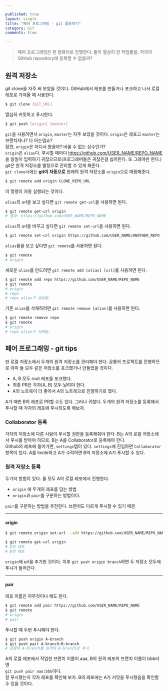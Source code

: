 ```yaml
---

published: true
layout: single
title: "페어 프로그래밍 - git 활용하기"
category: Git
comments: true

---
```


> 페어 프로그래밍은 한 컴퓨터로 진행한다. 둘이 열심히 한 작업물을, 각자의 GitHub repository에 등록할 수 없을까? 

## 원격 저장소

git clone을 자주 써 보았을 것이다. GitHub에서 레포를 만들거나 포크하고 나서 로컬 레포로 가져올 때 사용한다.

```bash
$ git clone [GIT_URL]
```

열심히 커밋하고 푸시한다.

```bash
$ git push [origin] [master]
```

`git`을 사용하면서 `origin`, `master`는 자주 보았을 것이다. `origin`은 레포고 `master`는 브랜치자나? 다 아는뎁쇼?  
잠깐,  `origin`은 어디서 왔을까? 바꿀 수 없는 상수인가?  
`origin`은 `alias`다. 푸시할 때마다 https://github.com/USER_NAME/REPO_NAME 을 일일이 입력하기 귀찮으므로(프로그래머들은 귀찮은걸 싫어한다. 또 그래야만 한다.) git은 원격 저장소를 별칭으로 관리할 수 있게 해준다.  
`git clone`시에는 **git이 자동으로** 원래의 원격 저장소를 `origin`으로 매핑해준다.  

```bash
$ git remote add origin CLONE_REPO_URL
```  
이 명령이 자동 실행되는 것이다.  


`alias`의 url을 보고 싶다면 `git remote get-url`을 사용하면 된다.  

```bash
$ git remote get-url origin
# 결과: https://github.com/USER_NAME/REPO_NAME
```  


`alias`의 url을 바꾸고 싶다면 `git remote set-url`을 사용하면 된다.  

```bash
$ git remote set-url origin https://github.com/USER_NAME/ANOTHER_REPO
```  


`alias`들을 보고 싶다면 `git remote`를 사용하면 된다.  

```bash
$ git remote
# origin
```  


새로운 `alias`를 만드려면 `git remote add [alias] [url]`를 사용하면 된다.  

```bash
$ git remote add repo https://github.com/USER_NAME/REPO_NAME
$ git remote
# origin
# repo
# repo alias가 생성됨.
```


기존 `alias`를 삭제하려면 `git remote remove [alias]`를 사용하면 된다.

```bash
$ git remote remove repo
$ git remote
# origin
# repo alias가 삭제됨.
```

## 페어 프로그래밍 - git tips 

한 로컬 저장소에서 두개의 원격 저장소를 관리해야 한다. 공통의 프로젝트를 진행하므로 아마 둘 모두 같은 저장소를 포크했거나 만들었을 것이다.

- A, B 모두 root 레포를 포크했다.
- 최종 PR은 각자(A, B) 모두 날려야 한다.
- A의 노트북이 더 좋아서 A의 노트북으로 진행하기로 했다.

A가 매번 B의 레포로 PR할 수도 있다. 그러나 귀찮다. 두개의 원격 저장소를 등록해서 푸시할 때 각자의 레포에 푸시되도록 해보자.

### Collaborator 등록

각자의 저장소에 다른 사람이 푸시할 권한을 등록해줘야 한다. B는 A의 로컬 저장소에서 푸시를 받아야 하므로, B는 A를 Collaborator로 등록해야 한다.  
Github의 레포에 들어가면, `settings`탭이 있다. `settings`에 진입하면 `Collaborator`항목이 있다. A를 Invite하고 A가 수락하면 B의 저장소에 A가 푸시할 수 있다.

### 원격 저장소 등록

두가지 방법이 있다. 둘 모두 A의 로컬 레포에서 진행한다.  
- `origin` 에 두개의 레포를 담는 방법 
- `origin`과 `pair`를 구분하는 방법이다.  

`pair`를 구분하는 방법을 추천한다. 브랜치도 다르게 푸시할 수 있기 때문.

---

#### origin

```bash
$ git remote origin set-url --add https://github.com/USER_NAME/REPO_NAME

$ git remote get-url origin
# A의 레포
# B의 레포
```

`origin`에 url을 추가한 것이다. 이후 `git push origin branch`하면 두 저장소 모두에 푸시가 들어간다.

---

#### pair

레포 이름은 아무것이나 해도 된다.

```bash
$ git remote add pair https://github.com/USER_NAME/REPO_NAME
$ git remote
# origin
# pair
```

푸시할 때 두번 푸시해야 한다.

```bash
$ git push origin A-branch
$ git push pair A-branch:B-branch
# 로컬의 A-branch를 원격의 B-branch로 푸시
```

A의 로컬 레포에서 작업한 브랜치 이름이 aaa, B의 원격 레포의 브랜치 이름이 bbb라면  
`git push pair aaa:bbb`이다.  
잘 푸시했는지 각자 레포를 확인해 보자. B의 레포에는 A가 커밋을 푸시했음을 확인할 수 있을 것이다.